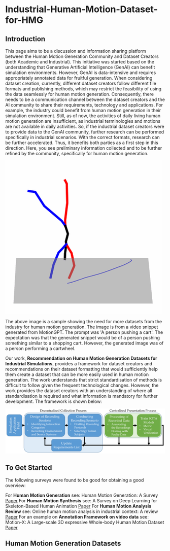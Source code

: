 # Industrial-Human-Motion-Dataset-for-HMG

## Introduction
This page aims to be a discussion and information sharing platform between the Human Motion Generation Community and Dataset Creators (both Academic and Industrial). This initiative was started based on the understanding that Generative Artificial Intelligence (GenAI) can benefit simulation environments. However, GenAI is data-intensive and requires appropriately annotated data for fruitful generation. When considering dataset creation, currently, different dataset creators follow different file formats and publishing methods, which may restrict the feasibility of using the data seamlessly for human motion generation. Consequently, there needs to be a communication channel between the dataset creators and the AI community to share their requirements, technology and applications. For example, the industry could benefit from human motion generation in their simulation environment. Still, as of now, the activities of daily living human motion generation are insufficient, as industrial terminologies and motions are not available in daily activities. So, if the industrial dataset creators were to provide data to the GenAI community, further research can be performed specifically in industrial scenarios. With the correct formats, research can be further accelerated. Thus, it benefits both parties as a first step in this direction. Here, you see preliminary information collected and to be further refined by the community, specifically for human motion generation. 

![Image generated from MotionGPT for the prompt, 'A person pushing a cart' The generated snippet was of a person performing cartwheel, while the preferred motion would have been a person pushing a cart, for example, a shopping cart.](https://github.com/nilahnair/Industrial-Human-Motion-Dataset-for-HMG/blob/main/images/cart.png)

The above image is a sample showing the need for more datasets from the industry for human motion generation. The image is from a video snippet generated from MotionGPT. The prompt was 'A person pushing a cart'. The expectation was that the generated snippet would be of a person pushing something similar to a shopping cart. However, the generated image was of a person performing a cartwheel.

Our work, **Recommendation on Human Motion Generation Datasets for Industrial Simulations**, provides a framework for dataset creators and recommendations on their dataset formatting that would sufficiently help them create a dataset that can be more easily used in human motion generation. The work understands that strict standardisation of methods is difficult to follow given the frequent technological changes. However, the work provides the dataset creators with an understanding of where all standardisation is required and what information is mandatory for further development. The framework is shown below: 

![Framework for dataset creation cycle.](https://github.com/nilahnair/Industrial-Human-Motion-Dataset-for-HMG/blob/main/images/Flowchat_revised.png)

## To Get Started

The following surveys were found to be good for obtaining a good overview:

For **Human Motion Generation** see: Human Motion Generation: A Survey [Paper](https://arxiv.org/pdf/2307.10894)
For **Human Motion Synthesis** see: A Survey on Deep Learning for Skeleton-Based Human Animation [Paper](https://arxiv.org/pdf/2110.06901)
For **Human Motion Analysis Review** see: Online human motion analysis in industrial context: A review [Paper](https://www.sciencedirect.com/science/article/pii/S0952197624000083) 
For an example on **Annotation Framework on video data** see: Motion-X: A Large-scale 3D expressive Whole-body Human Motion Dataset [Paper](https://proceedings.neurips.cc/paper_files/paper/2023/file/4f8e27f6036c1d8b4a66b5b3a947dd7b-Paper-Datasets_and_Benchmarks.pdf)

## Human Motion Generation Datasets






##


